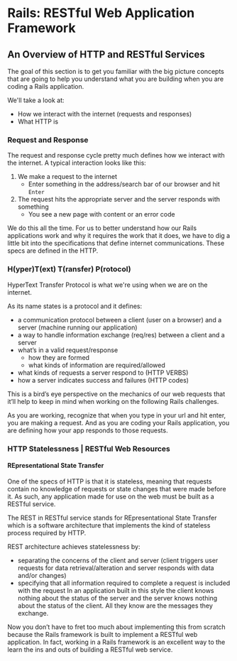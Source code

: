 # Rails: RESTful Web Application Framework
## An Overview of HTTP and RESTful Services

The goal of this section is to get you familiar with the big picture concepts that are going to help you understand what you are building when you are coding a Rails application.

We'll take a look at:

- How we interact with the internet (requests and responses)
- What HTTP is

### Request and Response

The request and response cycle pretty much defines how we interact with the internet. A typical interaction looks like this:

1) We make a request to the internet
    - Enter something in the address/search bar of our browser and hit ```Enter```
2) The request hits the appropriate server and the server responds with something
    - You see a new page with content or an error code

We do this all the time. For us to better understand how our Rails applications work and why it requires the work that it does, we have to dig a little bit into the specifications that define internet communications. These specs are defined in the HTTP.

### H(yper)T(ext) T(ransfer) P(rotocol)

HyperText Transfer Protocol is what we're using when we are on the internet.

As its name states is a protocol and it defines:

- a communication protocol between a client (user on a browser) and a server (machine running our application)
- a way to handle information exchange (req/res) between a client and a server
- what’s in a valid request/response
    - how they are formed
    - what kinds of information are required/allowed
- what kinds of requests a server respond to (HTTP VERBS)
- how a server indicates success and failures (HTTP codes)

This is a bird’s eye perspective on the mechanics of our web requests that it’ll help to keep in mind when working on the following Rails challenges.

As you are working, recognize that when you type in your url and hit enter, you are making a request. And as you are coding your Rails application, you are defining how your app responds to those requests.	

### HTTP Statelessness | RESTful Web Resources
#### REpresentational State Transfer

One of the specs of HTTP is that it is stateless, meaning that requests contain no knowledge of requests or state changes that were made before it. As such, any application made for use on the web must be built as a  RESTful service.

The REST in RESTful service stands for REpresentational State Transfer which is a software architecture that implements the kind of stateless process required by HTTP. 

REST architecture achieves statelessness by:

- separating the concerns of the client and server (client triggers user requests for data retrieval/alteration and server responds with data and/or changes)
- specifying that all information required to complete a request is included with the request
In an application built in this style the client knows nothing about the status of the server and the server knows nothing about the status of the client. All they know are the messages they exchange. 

Now you don’t have to fret too much about implementing this from scratch because the Rails framework is built to implement a RESTful web application. In fact, working in a Rails framework is an excellent way to the learn the ins and outs of building a RESTful web service.